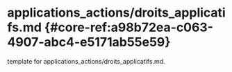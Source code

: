 # applications_actions/droits_applicatifs.md  {#core-ref:a98b72ea-c063-4907-abc4-e5171ab55e59}
 
<span class="fixme template"> template for applications_actions/droits_applicatifs.md.</span>
